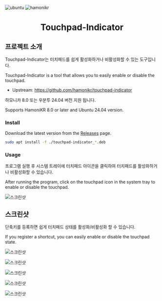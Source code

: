 ![ubuntu](https://img.shields.io/badge/ubuntu->=22.04-red)
![hamonikr](https://img.shields.io/badge/hamonikr->=7.0-blue)

<h1 align="center">Touchpad-Indicator </h1>

## 프로젝트 소개

Touchpad-Indicator는 터치패드를 쉽게 활성화하거나 비활성화할 수 있는 도구입니다.

Touchpad-Indicator is a tool that allows you to easily enable or disable the touchpad.

- Upstream: https://github.com/hamonikr/touchpad-indicator

하모니카 8.0 또는 우분투 24.04 버전 지원 됩니다.

Supports HamoniKR 8.0 or later and Ubuntu 24.04 version.


### Install

Download the latest version from the [Releases](https://github.com/hamonikr/Touchpad-Indicator/releases) page.

```bash
sudo apt install -f ./touchpad-indicator_*.deb
```

### Usage

프로그램 실행 후 시스템 트레이에 터치패드 아이콘을 클릭하여 터치패드를 활성화하거나 비활성화할 수 있습니다.

After running the program, click on the touchpad icon in the system tray to enable or disable the touchpad.

![스크린샷](./docs/tray.png)

## 스크린샷

단축키를 등록하면 쉽게 터치패드 상태를 활성화/비활성화 할 수 있습니다.

If you register a shortcut, you can easily enable or disable the touchpad state.

![스크린샷](./docs/app-1.png)

![스크린샷](./docs/app-2.png)

![스크린샷](./docs/app-3.png)

![스크린샷](./docs/app-4.png)

![스크린샷](./docs/app-5.png)

